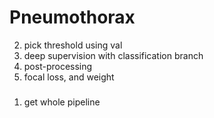 # Pneumothorax

2. pick threshold using val
2. deep supervision with classification branch
3. post-processing
4. focal loss, and weight

###
1. get whole pipeline
